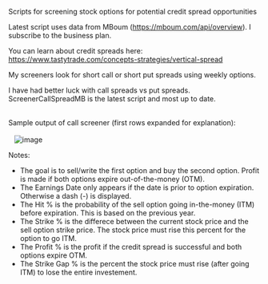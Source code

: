 Scripts for screening stock options for potential credit spread opportunities

Latest script uses data from MBoum (https://mboum.com/api/overview). I subscribe to the business plan.

You can learn about credit spreads here:
https://www.tastytrade.com/concepts-strategies/vertical-spread

My screeners look for short call or short put spreads using weekly options.

I have had better luck with call spreads vs put spreads.<br/>
ScreenerCallSpreadMB is the latest script and most up to date.

<br/>Sample output of call screener (first rows expanded for explanation):<br/><br/>&nbsp;&nbsp;
![image](https://github.com/mjwaddell1/Python/assets/35202179/6d0f55d5-7a75-46c3-83b6-d403b4d48a7e)

Notes:
- The goal is to sell/write the first option and buy the second option. Profit is made if both options expire out-of-the-money (OTM). 
- The Earnings Date only appears if the date is prior to option expiration. Otherwise a dash (-) is displayed.
- The Hit % is the probability of the sell option going in-the-money (ITM) before expiration. This is based on the previous year.
- The Strike % is the differece between the current stock price and the sell option strike price. The stock price must rise this percent for the option to go ITM.
- The Profit % is the profit if the credit spread is successful and both options expire OTM.
- The Strike Gap % is the percent the stock price must rise (after going ITM) to lose the entire investement.
